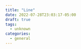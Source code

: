 ```yaml
---
title: "Line"
date: 2022-07-28T23:03:17-05:00
draft: true
tags:
  - unknown
categories:
  - general
---
```

